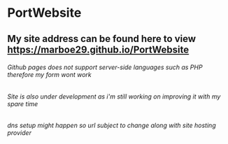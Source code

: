 # PortWebsite

## My site address can be found here to view https://marboe29.github.io/PortWebsite

###### Github pages does not support server-side languages such as PHP therefore my form wont work
###### Site is also under development as i'm still working on improving it with my spare time
###### dns setup might happen so url subject to change along with site hosting provider
